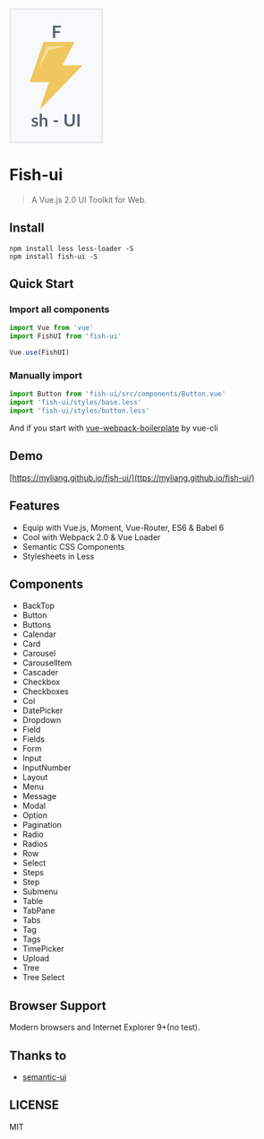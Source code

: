 <div style="font-size: 2.2em; background: #f7f9fa; color: #566374;
padding: 20px; border: 3px solid #e9e9e9; 
font-family: 'Lato', 'Helvetica Neue', Arial, Helvetica, sans-serif;
text-align: center;
                font-weight: bold;
                display: inline-block;">
F <svg version="1.1" id="Layer_1" xmlns="http://www.w3.org/2000/svg" xmlns:xlink="http://www.w3.org/1999/xlink" x="0px" y="0px"
  	 viewBox="0 0 280.027 280.027" style="enable-background:new 0 0 280.027 280.027;" xml:space="preserve">
  <g>
  	<path style="fill:#EFC75E;" d="M249.399,96.583h-83.404L216.382,0H88.419L30.628,166.161h79.712L71.906,280.027L249.399,96.583z"/>
  	<path style="fill:#F5DD9D;" d="M101.046,17.598h78.364l-70.584,17.537l-43.168,78.758
  		C65.658,113.892,101.046,17.598,101.046,17.598z"/>
  </g>
  </svg>
 sh - UI
</div>

# Fish-ui

> A Vue.js 2.0 UI Toolkit for Web.

## Install
```shell
npm install less less-loader -S
npm install fish-ui -S
```

## Quick Start

### Import all components
``` javascript
import Vue from 'vue'
import FishUI from 'fish-ui'

Vue.use(FishUI)

```

### Manually import
``` javascript
import Button from 'fish-ui/src/components/Button.vue'
import 'fish-ui/styles/base.less'
import 'fish-ui/styles/button.less'

```


And if you start with [vue-webpack-boilerplate](https://github.com/vuejs-templates/webpack) by vue-cli

## Demo
[https://myliang.github.io/fish-ui/](ttps://myliang.github.io/fish-ui/)

## Features
- Equip with Vue.js, Moment, Vue-Router, ES6 & Babel 6
- Cool with Webpack 2.0 & Vue Loader
- Semantic CSS Components
- Stylesheets in Less

## Components
  - BackTop
  - Button
  - Buttons
  - Calendar
  - Card
  - Carousel
  - CarouselItem
  - Cascader
  - Checkbox
  - Checkboxes
  - Col
  - DatePicker
  - Dropdown
  - Field
  - Fields
  - Form
  - Input
  - InputNumber
  - Layout
  - Menu
  - Message
  - Modal
  - Option
  - Pagination
  - Radio
  - Radios
  - Row
  - Select
  - Steps
  - Step
  - Submenu
  - Table
  - TabPane
  - Tabs
  - Tag
  - Tags
  - TimePicker
  - Upload
  - Tree
  - Tree Select


## Browser Support
Modern browsers and Internet Explorer 9+(no test).

## Thanks to
- [semantic-ui](http://semantic-ui.cn/)

## LICENSE
MIT
